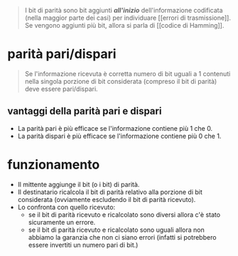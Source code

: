 > I bit di parità sono bit aggiunti ***all'inizio*** dell'informazione codificata (nella maggior parte dei casi) per individuare [[errori di trasmissione]]. Se vengono aggiunti più bit, allora si parla di [[codice di Hamming]].
# parità pari/dispari
> Se l'informazione ricevuta è corretta numero di bit uguali a 1 contenuti nella singola porzione di bit considerata (compreso il bit di parità) deve essere pari/dispari.
## vantaggi della parità pari e dispari
- La parità pari è più efficace se l'informazione contiene più 1 che 0.
- La parità dispari è più efficace se l'informazione contiene più 0 che 1.
# funzionamento
- Il mittente aggiunge il bit (o i bit) di parità.
- Il destinatario ricalcola il bit di parità relativo alla porzione di bit considerata (ovviamente escludendo il bit di parità ricevuto).
- Lo confronta con quello ricevuto:
	- se il bit di parità ricevuto e ricalcolato sono diversi allora c'è stato sicuramente un errore.
	- se il bit di parità ricevuto e ricalcolato sono uguali allora non abbiamo la garanzia che non ci siano errori (infatti si potrebbero essere invertiti un numero pari di bit.)